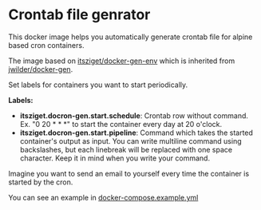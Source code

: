 # Crontab file genrator

This docker image helps you automatically generate crontab file for alpine based cron containers.

The image based on [itsziget/docker-gen-env](https://hub.docker.com/r/itsziget/docker-gen-env) which is inherited from [jwilder/docker-gen](https://hub.docker.com/r/jwilder/docker-gen).

Set labels for containers you want to start periodically. 

**Labels:**

- **itsziget.docron-gen.start.schedule**: Crontab row without command. Ex. "0 20 &ast; &ast; &ast;" to start the container every day at 20 o'clock.
- **itsziget.docron-gen.start.pipeline**: Command which takes the started container's output as input. You can write multiline command using backslashes, but each linebreak will be replaced with one space character. Keep it in mind when you write your command.

Imagine you want to send an email to yourself every time the container is started by the cron. 

You can see an example in [docker-compose.example.yml](https://github.com/itsziget/docron-gen/blob/master/docker-compose.example.yml)
